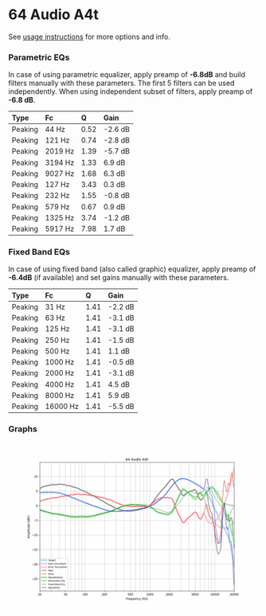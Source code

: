# 64 Audio A4t
See [usage instructions](https://github.com/jaakkopasanen/AutoEq#usage) for more options and info.

### Parametric EQs
In case of using parametric equalizer, apply preamp of **-6.8dB** and build filters manually
with these parameters. The first 5 filters can be used independently.
When using independent subset of filters, apply preamp of **-6.8 dB**.

| Type    | Fc      |    Q | Gain    |
|:--------|:--------|:-----|:--------|
| Peaking | 44 Hz   | 0.52 | -2.6 dB |
| Peaking | 121 Hz  | 0.74 | -2.8 dB |
| Peaking | 2019 Hz | 1.39 | -5.7 dB |
| Peaking | 3194 Hz | 1.33 | 6.9 dB  |
| Peaking | 9027 Hz | 1.68 | 6.3 dB  |
| Peaking | 127 Hz  | 3.43 | 0.3 dB  |
| Peaking | 232 Hz  | 1.55 | -0.8 dB |
| Peaking | 579 Hz  | 0.67 | 0.9 dB  |
| Peaking | 1325 Hz | 3.74 | -1.2 dB |
| Peaking | 5917 Hz | 7.98 | 1.7 dB  |

### Fixed Band EQs
In case of using fixed band (also called graphic) equalizer, apply preamp of **-6.4dB**
(if available) and set gains manually with these parameters.

| Type    | Fc       |    Q | Gain    |
|:--------|:---------|:-----|:--------|
| Peaking | 31 Hz    | 1.41 | -2.2 dB |
| Peaking | 63 Hz    | 1.41 | -3.1 dB |
| Peaking | 125 Hz   | 1.41 | -3.1 dB |
| Peaking | 250 Hz   | 1.41 | -1.5 dB |
| Peaking | 500 Hz   | 1.41 | 1.1 dB  |
| Peaking | 1000 Hz  | 1.41 | -0.5 dB |
| Peaking | 2000 Hz  | 1.41 | -3.1 dB |
| Peaking | 4000 Hz  | 1.41 | 4.5 dB  |
| Peaking | 8000 Hz  | 1.41 | 5.9 dB  |
| Peaking | 16000 Hz | 1.41 | -5.5 dB |

### Graphs
![](./64%20Audio%20A4t.png)
